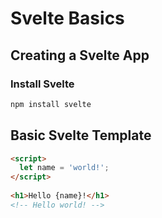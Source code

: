# Svelte Basics
## Creating a Svelte App
### Install Svelte
```bash
npm install svelte
```
## Basic Svelte Template
```html
<script>
  let name = 'world!';
</script>
  
<h1>Hello {name}!</h1>
<!-- Hello world! -->
```